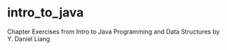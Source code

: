 # intro_to_java
Chapter Exercises from Intro to Java Programming and Data Structures by Y. Daniel Liang 
